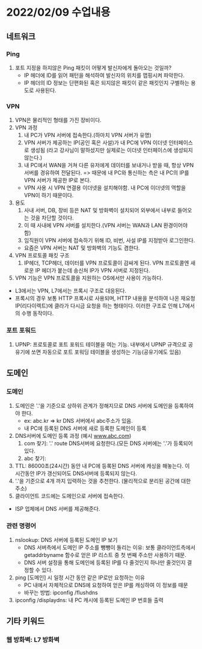 # 2022/02/09 수업내용
## 네트워크
### Ping
1. 포트 지정을 하지않은 Ping 패킷이 어떻게 발신자에게 돌아오는 것일까?
    * IP 헤더에 ID를 읽어 패턴을 해석하여 발신자의 위치를 맵핑시켜 파악한다.
    * IP 헤더의 ID 정보는 단편화된 혹은 되지않은 패킷이 같은 패킷인지 구별하는 용도로 사용된다.

### VPN
1. VPN은 물리적인 형태를 가진 장비이다.
2. VPN 과정
    1) 내 PC가 VPN 서버에 접속한다.(하마치 VPN 서버가 유명)
    2) VPN 서버가 제공하는 IP(공인 혹은 사설)가 내 PC에 VPN 이더넷 인터페이스로 생성됨 (라고 강사님이 말하셨지만 실제로는 이더넷 인터페이스에 생성되지 않는다.)
    3) 내 PC에서 WAN을 거쳐 다른 유저에게 데이터를 보내거나 받을 때, 항상 VPN 서버를 경유하여 전달된다. => 때문에 내 PC와 통신하는 측은 내 PC의 IP를 VPN 서버가 제공한 IP로 본다.
    * VPN 사용 시 VPN 연결용 이더넷을 설치해야함. 내 PC에 이더넷의 역할을 VPN이 하기 때문이다.
3. 용도
    1) 사내 서버, DB, 장비 등은 NAT 및 방화벽이 설치되어 외부에서 내부로 들어오는 것을 차단할 것이다.
    2) 이 때 사내에 VPN 서버를 설치한다.(VPN 서버는 WAN과 LAN 환경이어야 함)
    3) 임직원이 VPN 서버에 접속하기 위해 ID, 비번, 사설 IP를 지정받아 로그인한다.
    * 요즘은 VPN 서버는 NAT 및 방화벽의 기능도 겸한다.
4. VPN 프로토콜 패킷 구조
    1) IP헤더, TCP헤더, 데이터를 VPN 프로토콜이 감싸게 된다. VPN 프로토콜엔 새로운 IP 헤더가 붙는데 송신처 IP가 VPN 서버로 지정된다. 
5. VPN 기능은 VPN 프로토콜을 지원하는 OS에서만 사용이 가능하다.
* L3에서는 VPN, L7에서는 프록시 구조로 대응된다.
* 프록시의 경우 보통 HTTP 프록시로 사용되며, HTTP 내용을 분석하여 나온 재요청 IP(리다이렉트)에 클라가 다시금 요청을 하는 형태이다. 이러한 구조로 인해 L7에서의 수행 동작이다.

### 포트 포워드
1. UPNP: 프로토콜로 포트 포워드 테이블을 여는 기능. 내부에서 UPNP 규격으로 공유기에 쏘면 자동으로 포트 포워딩 테이블을 생성하는 기능(공유기에도 있음)

## 도메인
### 도메인
1. 도메인은 '.'을 기준으로 상하위 관계가 정해지므로 DNS 서버에 도메인을 등록하여야 한다.
    * ex: abc.kr => kr DNS 서버에서 abc주소가 있음.
    * 내 PC에 등록된 DNS 서버에 새로 등록한 도메인이 등록
2. DNS서버에 도메인 등록 과정 (예시 www.abc.com)
    1) com 찾기: '.' route DNS서버에 요청한다.(모든 DNS 서버에는 '.'가 등록되어 있다.
    2) abc 찾기: 
3. TTL: 86000초(24시간) 동안 내 PC에 등록된 DNS 서버에 캐싱을 해놓는다. 이 시간동안 IP가 갱신되어도 DNS서버에 등록되지 않는다.
4. '.'을 기준으로 4개 까지 입력하는 것을 추천한다. (물리적으로 분리된 공간에 대한 주소)
5. 클라이언트 코드에는 도메인으로 서버에 접속한다.
* ISP 업체에서 DNS 서버를 제공해준다.

### 관련 명령어
1. nslookup: DNS 서버에 등록된 도메인 IP 보기
    * DNS 서버측에서 도메인 IP 주소를 뺑뺑이 돌리는 이유: 보통 클라이언트측에서 getaddrbyname 함수로 얻은 IP 리스트 중 첫 번째 주소만 사용하기 때문.
    * DNS 서버 설정을 통해 도메인에 등록된 IP를 다 줄것인지 하나만 줄것인지 결정할 수 있다.
2. ping [도메인] 시 일정 시간 동안 같은 IP로만 요청하는 이유
    * PC 내에서 자체적으로 DNS에 요청하여 얻은 IP를 캐싱하여 이 정보를 때문
    * 바꾸는 방법: ipconfig /flushdns
3. ipconfig /displaydns: 내 PC 캐시에 등록된 도메인 IP 번호들 출력

## 기타 키워드
### 웹 방화벽: L7 방화벽
